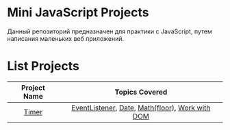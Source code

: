 # Mini JavaScript Projects

Данный репозиторий предназначен для практики c JavaScript, путем написания маленьких веб приложений.

# List Projects

| Project Name | Topics Covered |
| :------: | :-----: |
| [Timer](https://github.com/Innovavtion/practice/tree/main/1%20-%20timer) | [EventListener](https://developer.mozilla.org/ru/docs/Web/API/EventTarget/addEventListener), [Date](https://developer.mozilla.org/ru/docs/Web/JavaScript/Reference/Global_Objects/Date), [Math(floor)](https://developer.mozilla.org/ru/docs/Web/JavaScript/Reference/Global_Objects/Math), [Work with DOM](https://developer.mozilla.org/ru/docs/Web/API/Document_Object_Model/Introduction) |
